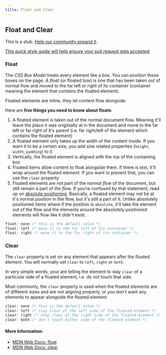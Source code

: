 ```yaml
---
title: Float and Clear
---
```

## Float and Clear

This is a stub. <a href='https://github.com/freecodecamp/guides/tree/master/src/pages/css/layout/float-and-clear/index.md' target='_blank' rel='nofollow'>Help our community expand it</a>.

<a href='https://github.com/freecodecamp/guides/blob/master/README.md' target='_blank' rel='nofollow'>This quick style guide will help ensure your pull request gets accepted</a>.

<!-- The article goes here, in GitHub-flavored Markdown. Feel free to add YouTube videos, images, and CodePen/JSBin embeds  -->

### Float

The _CSS Box Model_ treats every element like a box. You can _position_ these boxes on the page. A _float_ (or floated box) is one that has been taken out of normal flow and moved to the far left or right of its container (container meaning the element that contains the floated element). 

Floated elements are inline, they let content flow alongside.

Here are **five things you need to know about floats**:

1. A floated element is taken out of the normal document flow. Meaning it'll leave the place it was originially at in the document and move to the far left or far right of it's parent (i.e. far right/left of the element which contains the floated element)
2. A floated element only takes up the width of the content inside. If you want it to be a certain size, you add size related properties (`height`, `width`, `padding`) to it
3. Vertically, the floated element is aligned with the top of the containing box
4. Floated items allow content to float alongside them. If there is text, it'll wrap around the floated element. If you want to prevent that, you can use the `clear` property
5. Floated elements are not part of the _normal flow_ of the document, but still remain a part of _the flow_. If you're confused by that statement, read up on [absolute positioning](https://developer.mozilla.org/en-US/docs/Web/CSS/position#Absolute_positioning). Basically, a floated element may not be at it's normal position in the flow, but it's still a part of it. Unlike absolutely positioned items where if the position is `absolute`, it'll take the element out of the flow and the elements around the absolutely positioned elements will flow like it didn't exist.

```css
float: none /* this is the default value */
float: left /* move it to the far left of its container */
float: right /* move it to the far right of its container */
```

### Clear
The `clear` property is set on any element that appears after the floated element. You will normally set `clear` to `left`, `right` or `both`.

In very simple words, your are telling the element to stay `clear` of a particular side of a floated element, i.e. do not touch that side. 

Most commonly, the `clear` property is used when the floated elements are of different sizes and are not aligning properly, or you don't want any elements to appear alongside the floated element.

```css
clear: none /* this is the default value */
clear: left /* stay clear of the left side of the floated element */
clear: right /* stay clear of the right side of the floated element */
clear: both /* don't touch either side of the floated element */
```


#### More Information:
<!-- Please add any articles you think might be helpful to read before writing the article -->
- [MDN Web Docs: float](https://developer.mozilla.org/en-US/docs/Web/CSS/float)
- [MDN Web Docs: clear](https://developer.mozilla.org/en-US/docs/Web/CSS/clear)

